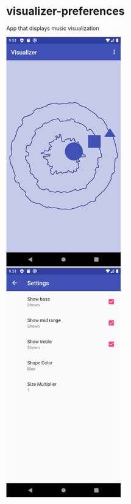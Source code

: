 # visualizer-preferences
App that displays music visualization

<img src="img/screenshot.png" width="300">
<img src="img/screenshot1.png" width="300">
